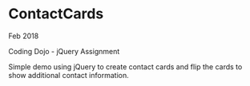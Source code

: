 # ContactCards

Feb 2018

Coding Dojo - jQuery Assignment

Simple demo using jQuery to create contact cards and flip the cards to show additional contact information.
